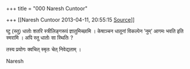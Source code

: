 +++
title = "000 Naresh Cuntoor"

+++
[[Naresh Cuntoor	2013-04-11, 20:55:15 [Source](https://groups.google.com/g/samskrita/c/y5G7HZukVqQ)]]



ष्टु (स्तु) धातोः शतरि स्त्रीलिङ्गरूपं ज्ञातुमिच्छामि । केषाञ्चन धातूनां विकल्पेन ’नुम्’ आगमः भवति इति स्मरामि । अपि स्तु धातोः सा स्थितिः ?  
  
तस्य प्रयोगः क्वचित् स्मृतः चेत् निवेद्यताम् ।  
  

Naresh  

